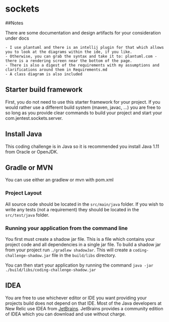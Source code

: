 # sockets

##Notes 

There are some documentation and design artifacts for your consideration under docs
    
    - I use plantuml and there is an intellij plugin for that which allows you to look at the diagrams within the ide, if you like.
    - Otherwise, you can grab the syntax and take it to: plantuml.com - there is a rendering screen near the bottom of the page.
    - There is also a digest of the requirements with my assumptions and clarifications around them in Requirements.md
    - A class diagram is also included 


## Starter build framework

First, you do not need to use this starter framework for your project.
If you would rather use a different build system (maven, javac, ...)
you are free to so long as you provide clear commands to build your
project and start your com.jentest.sockets.server.  


## Install Java

This coding challenge is in Java so it is recommended you install Java
1.11 from Oracle or OpenJDK. 


## Gradle or MVN

You can use either an gradlew or mvn with pom.xml


### Project Layout

All source code should be located in the `src/main/java` folder.
If you wish to write any tests (not a requirement) they should be
located in the `src/test/java` folder.



### Running your application from the command line

You first must create a shadow jar file.  This is a file which contains your project code and all dependencies in a single jar file.  To build a shadow jar from your project run `./gradlew shadowJar`.  This will create a `coding-challenge-shadow.jar` file in the `build/libs` directory.

You can then start your application by running the command
`java -jar ./build/libs/coding-challenge-shadow.jar`

## IDEA

You are free to use whichever editor or IDE you want providing your
projects build does not depend on that IDE.  Most of the Java
developers at New Relic use IDEA from
[JetBrains](https://www.jetbrains.com/).  JetBrains provides
a community edition of IDEA which you can download and use without
charge.
